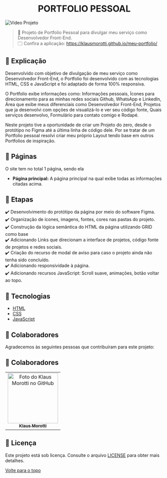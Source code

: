 <h1 align="center">PORTFOLIO PESSOAL</h1>

<img src="assets/images/portfolio-gif.gif" alt="Video Projeto">

> 🔎 Projeto de Portfolio Pessoal para divulgar meu serviço como Desenvolvedor Front-End. <br>
🗔 Confira a aplicação: https://klausmorotti.github.io/meu-portfolio/ <br>
## :page_facing_up: Explicação
Desenvolvido com objetivo de divulgação de meu serviço como Desenvolvedor Front-End, o Portfolio foi desenvolvido com as tecnologias HTML, CSS e JavaScript e foi adaptado de forma 100% responsiva.

O Portfolio exibe informações como: Informações pessoais, Ícones para direcionamento para as minhas redes sociais Github, WhatsApp e LinkedIn, Área que exibe meus diferenciais como Desenvolvedor Front-End, Projetos que ja desenvolvi com opções de visualizá-lo e ver seu código fonte, Quais serviços desenvolvo, Formulário para contato comigo e Rodapé. 

Neste projeto tive a oportunidade de criar um Projeto do zero, desde o protótipo no Figma até a última linha de código dele.
Por se tratar de um Portfolio pessoal resolvi criar meu próprio Layout tendo base em outros Portfolios de inspiração.

## 📁 Páginas

O site tem no total 1 página, sendo ela

- **Página principal:** A página principal na qual exibe todas as informações citadas acima.


## 🎯 Etapas ##

:heavy_check_mark: Desenvolvimento do protótipo da página por meio do software Figma. <br>
:heavy_check_mark: Organização de ícones, imagens, fontes, cores nas pastas do projeto. <br>
:heavy_check_mark: Construção da lógica semântica do HTML da página utilizando GRID como base <br>
:heavy_check_mark: Adicionando Links que direcionam a interface de projetos, código fonte de projetos e redes sociais. <br>
:heavy_check_mark: Criação do recurso de modal de aviso para caso o projeto ainda não tenha sido concluído. <br>
:heavy_check_mark: Adicionando responsividade à página. <br>
:heavy_check_mark: Adicionando recursos JavaScript: Scroll suave, animações, botão voltar ao topo. <br>

## 🚀 Tecnologias ##

- [HTML](https://developer.mozilla.org/pt-BR/docs/Web/HTML)
- [CSS](https://developer.mozilla.org/pt-BR/docs/Web/CSS)
- [JavaScript](https://developer.mozilla.org/pt-BR/docs/Web/JavaScript)

## 🤝 Colaboradores

Agradecemos às seguintes pessoas que contribuíram para este projeto:

## 🤝 Colaboradores

<table>
  <tr>
    <td align="center">
      <a href="#">
        <img src="https://avatars.githubusercontent.com/u/84789400?v=4" width="160px;" alt="Foto do Klaus Morotti no GitHub"/><br>
        <sub>
          <b>Klaus Morotti</b>
        </sub>
      </a>
    </td>
  </tr>
</table>

## 📝 Licença

Este projeto está sob licença. Consulte o arquivo <a href="https://github.com/klausmorotti/meu-portfolio/blob/master/LICENSE">LICENSE</a> para obter mais detalhes.


<a href="#top">Volte para o topo</a>
